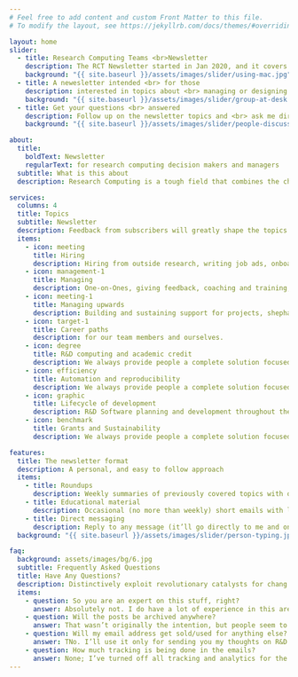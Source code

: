 ```yaml
---
# Feel free to add content and custom Front Matter to this file.
# To modify the layout, see https://jekyllrb.com/docs/themes/#overriding-theme-defaults

layout: home
slider:
  - title: Research Computing Teams <br>Newsletter
    description: The RCT Newsletter started in Jan 2020, and it covers <br>all aspects of managing research computing teams.
    background: "{{ site.baseurl }}/assets/images/slider/using-mac.jpg"
  - title: A newesletter intended <br> for those
    description: interested in topics about <br> managing or designing R&D computing teams or efforts
    background: "{{ site.baseurl }}/assets/images/slider/group-at-desk.jpg"
  - title: Get your questions <br> answered
    description: Follow up on the newsletter topics and <br> ask me directly what you would like to know
    background: "{{ site.baseurl }}/assets/images/slider/people-discussing-indoors.jpg"

about:
  title:
    boldText: Newsletter
    regularText: for research computing decision makers and managers
  subtitle: What is this about
  description: Research Computing is a tough field that combines the challenges of many disciplines. Like academia, we often work with team members who are trainees, not employees; like nonprofits we are called on to enact real changes with ongoing programmes or products while funded only by budgets dependent on multiple short-term grants. The newsletter is about the genuinely hard day-to-day work of designing, building and managing R&D computing teams, projects, and software.

services:
  columns: 4
  title: Topics
  subtitle: Newsletter
  description: Feedback from subscribers will greatly shape the topics we cover. Likely early topics will be about the following&#58;
  items:
    - icon: meeting
      title: Hiring
      description: Hiring from outside research, writing job ads, onboarding, the responsibility ladder.
    - icon: management-1
      title: Managing
      description: One-on-Ones, giving feedback, coaching and training, distributed teams.
    - icon: meeting-1
      title: Managing upwards
      description: Building and sustaining support for projects, shepharding multi-institution collaborations, communications.
    - icon: target-1
      title: Career paths
      description: for our team members and ourselves.
    - icon: degree
      title: R&D computing and academic credit
      description: We always provide people a complete solution focused of any business.
    - icon: efficiency
      title: Automation and reproducibility
      description: We always provide people a complete solution focused of any business.
    - icon: graphic
      title: Lifecycle of development
      description: R&D Software planning and development throughout the lifecycle.
    - icon: benchmark
      title: Grants and Sustainability
      description: We always provide people a complete solution focused of any business.

features:
  title: The newsletter format
  description: A personal, and easy to follow approach
  items:
    - title: Roundups
      description: Weekly summaries of previously covered topics with occasional longer posts.
    - title: Educational material
      description: Occasional (no more than weekly) short emails with links
    - title: Direct messaging
      description: Reply to any message (it’ll go directly to me and only to me) with thoughts, comments, and feedback
  background: "{{ site.baseurl }}/assets/images/slider/person-typing.jpg"

faq:
  background: assets/images/bg/6.jpg
  subtitle: Frequently Asked Questions
  title: Have Any Questions?
  description: Distinctively exploit revolutionary catalysts for chang the Seamlessly optimal rather than just in web & apps development optimal alignments for intuitive.
  items:
    - question: So you are an expert on this stuff, right?
      answer: Absolutely not. I do have a lot of experience in this area from a lot of different perspectives, but more importantly I continue trying to learn and improve, and anyone interested is welcome to join as I write my way through that process..
    - question: Will the posts be archived anywhere?
      answer: That wasn’t originally the intention, but people seem to prefer it; the archives can currently be found here.
    - question: Will my email address get sold/used for anything else?
      answer: TNo. I’ll use it only for sending you my thoughts on R&D computing teams, and when you no longer care to continue hearing those thoughts, unsubscribe at any time, and I’ll remove the unsubscribed member’s information routinely. No one other than me and whatever tool I’m using at the time to send out the newsletter will ever have access to your email address.
    - question: How much tracking is being done in the emails?
      answer: None; I’ve turned off all tracking and analytics for the emails. That means the only way I find out if you’re reading them, liked what you read, and were interested in some parts more than others is when you email me to tell me! So please at any time just hit reply (the email will only go to me) and tell me your opinions about what you’ve read or what you’d like to see more of.
---
```

